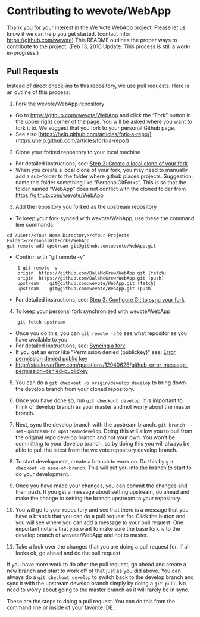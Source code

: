 # Contributing to wevote/WebApp

Thank you for your interest in the We Vote WebApp project. Please let us know if we can help you get started.
 (contact info: https://github.com/wevote)
This README outlines the proper ways to contribute to the project. 
(Feb 13, 2016 Update: This process is still a work-in-progress.)

## Pull Requests

Instead of direct check-ins to this repository, we use pull requests. Here is an outline of this process:

1. Fork the wevote/WebApp repository
  * Go to https://github.com/wevote/WebApp and click the “Fork” button in the upper right corner of the page. You will be asked where you want to fork it to. We suggest that you fork to your personal Github page.
  * See also [https://help.github.com/articles/fork-a-repo/](https://help.github.com/articles/fork-a-repo/)
2. Clone your forked repository to your local machine
  * For detailed instructions, see: [Step 2: Create a local clone of your fork](https://help.github.com/articles/fork-a-repo/)
  * When you create a local clone of your fork, you may need to manually add a sub-folder to the folder where github 
  places projects. Suggestion: name this folder something like “PersonalGitForks”. This is so that the folder named 
  “WebApp” does not conflict with the cloned folder from https://github.com/wevote/WebApp
3. Add the repository you forked as the upstream repository
  * To keep your fork synced with wevote/WebApp, use these the command line commands:
```
cd /Users/<Your Home Directory>/<Your Projects Folder>/PersonalGitForks/WebApp
git remote add upstream git@github.com:wevote/WebApp.git
```
  * Confirm with "git remote -v"
```
    $ git remote -v
    origin	https://github.com/DaleMcGrew/WebApp.git (fetch)
    origin	https://github.com/DaleMcGrew/WebApp.git (push)
    upstream	git@github.com:wevote/WebApp.git (fetch)
    upstream	git@github.com:wevote/WebApp.git (push)
```
  * For detailed instructions, see: [Step 3: Configure Git to sync your fork](https://help.github.com/articles/fork-a-repo/)
4. To keep your personal fork synchronized with wevote/WebApp
```
    git fetch upstream
```
  * Once you do this, you can `git remote -a` to see what repositories you have available to you.
  * For detailed instructions, see: [Syncing a fork](https://help.github.com/articles/syncing-a-fork/)
  * If you get an error like "Permission denied (publickey)" see: [Error permission denied public key](https://help.github.com/articles/error-permission-denied-publickey/)
  * http://stackoverflow.com/questions/12940626/github-error-message-permission-denied-publickey
5. You can do a `git checkout -b origin/develop develop` to bring down the develop
branch from your cloned repository.
6. Once you have done so, run `git checkout develop`. It is important to think of
develop branch as your master and not worry about the master branch.

7. Next, sync the develop branch with the upstream branch. `git branch
--set-upstream-to upstream/develop`. Doing this will allow you to pull from the
original repo develop branch and not your own. You won't be committing to your
develop branch, so by doing this you will always be able to pull the latest from
the we vote repository develop branch.
8. To start development, create a branch to work on. Do this by `git checkout -b
name-of-branch`. This will put you into the branch to start to do your
development.
9. Once you have made your changes, you can commit the changes and then push. If
you get a message about setting upstream, do ahead and make the change to
setting the branch upstream to your repository.
10. You will go to your repository and see that there is a message that you have
a branch that you can do a pull request for. Click the button and you will see
where you can add a message to your pull request. One important note is that you
want to make sure the base fork is to the develop branch of wevote/WebApp and
not to master. 
11. Take a look over the changes that you are doing a pull request for. If all
looks ok, go ahead and do the pull request.

If you have more work to do after the pull request, go ahead and create a new
branch and start to work off of that just as you did above. You can always do
a `git checkout develop` to switch back to the develop branch and sync it with
the upstream develop branch simply by doing a `git pull`. No need to worry about
going to the master branch as it will rarely be in sync.

These are the steps to doing a pull request. You can do this from the command
line or inside of your favorite IDE. 
